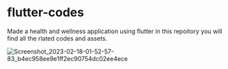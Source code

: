 # flutter-codes
Made a health and wellness application using flutter in this repoitory you will find all the rlated codes and assets. 


![Screenshot_2023-02-18-01-52-57-83_b4ec958ee9e1ff2ec90754dc02ee4ece](https://user-images.githubusercontent.com/75081330/219881460-62195d67-8fb4-4267-a71c-ab9eb3f69b15.jpg)
